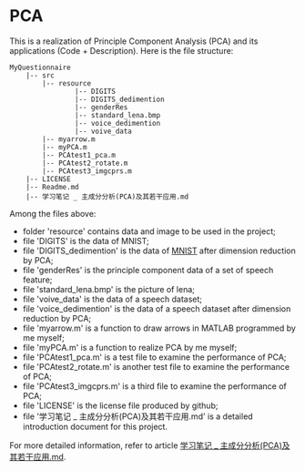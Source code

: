 # PCA

This is a realization of Principle Component Analysis (PCA) and its applications (Code + Description). Here is the file structure:

```
MyQuestionnaire
    |-- src
        |-- resource
                |-- DIGITS
                |-- DIGITS_dedimention
                |-- genderRes
                |-- standard_lena.bmp
                |-- voice_dedimention
                |-- voive_data
        |-- myarrow.m
        |-- myPCA.m
        |-- PCAtest1_pca.m
        |-- PCAtest2_rotate.m
        |-- PCAtest3_imgcprs.m
    |-- LICENSE
    |-- Readme.md
    |-- 学习笔记 _ 主成分分析(PCA)及其若干应用.md
```
Among the files above:
- folder 'resource' contains data and image to be used in the project;
- file 'DIGITS' is the data of MNIST;
- file 'DIGITS_dedimention' is the data of [MNIST](http://yann.lecun.com/exdb/mnist/) after dimension reduction by PCA;
- file 'genderRes' is the principle component data of a set of speech feature;
- file 'standard_lena.bmp' is the picture of lena;
- file 'voive_data' is the data of a speech dataset;
- file 'voice_dedimention' is the data of a speech dataset after dimension reduction by PCA;
- file 'myarrow.m' is a function to draw arrows in MATLAB programmed by me myself;
- file 'myPCA.m' is a function to realize PCA by me myself;
- file 'PCAtest1_pca.m' is a test file to examine the performance of PCA;
- file 'PCAtest2_rotate.m' is another test file to examine the performance of PCA;
- file 'PCAtest3_imgcprs.m' is a third file to examine the performance of PCA;
- file 'LICENSE' is the license file produced by github;
- file '学习笔记 _ 主成分分析(PCA)及其若干应用.md' is a detailed introduction document for this project. 

For more detailed information, refer to article [学习笔记 _ 主成分分析(PCA)及其若干应用.md]().
